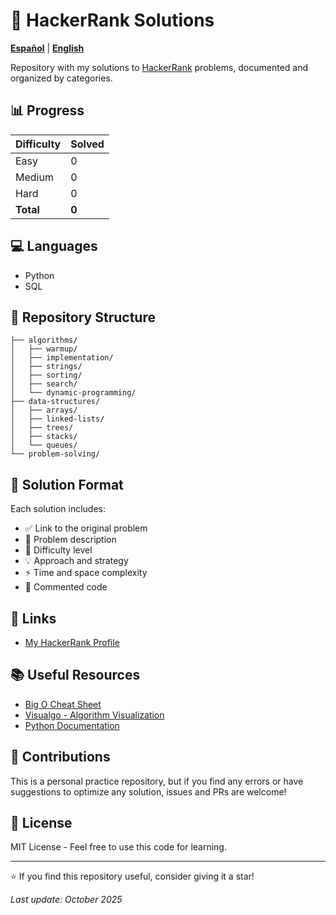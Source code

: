 # 🚀 HackerRank Solutions

**[Español](README.md)** | **[English](README.en.md)**

Repository with my solutions to [HackerRank](https://www.hackerrank.com/) problems, documented and organized by categories.

## 📊 Progress

| Difficulty | Solved |
|------------|--------|
| Easy       | 0      |
| Medium     | 0      |
| Hard       | 0      |
| **Total**  | **0**  |

## 💻 Languages

- Python
- SQL

## 📁 Repository Structure

```
├── algorithms/
│   ├── warmup/
│   ├── implementation/
│   ├── strings/
│   ├── sorting/
│   ├── search/
│   └── dynamic-programming/
├── data-structures/
│   ├── arrays/
│   ├── linked-lists/
│   ├── trees/
│   ├── stacks/
│   └── queues/
└── problem-solving/
```

## 📝 Solution Format

Each solution includes:
- ✅ Link to the original problem
- 📖 Problem description
- 🎯 Difficulty level
- 💡 Approach and strategy
- ⚡ Time and space complexity
- 🔧 Commented code

## 🔗 Links

- [My HackerRank Profile](https://www.hackerrank.com/devcifuentes36)

## 📚 Useful Resources

- [Big O Cheat Sheet](https://www.bigocheatsheet.com/)
- [Visualgo - Algorithm Visualization](https://visualgo.net/)
- [Python Documentation](https://docs.python.org/)

## 🤝 Contributions

This is a personal practice repository, but if you find any errors or have suggestions to optimize any solution, issues and PRs are welcome!

## 📄 License

MIT License - Feel free to use this code for learning.

---

⭐ If you find this repository useful, consider giving it a star!

*Last update: October 2025*
